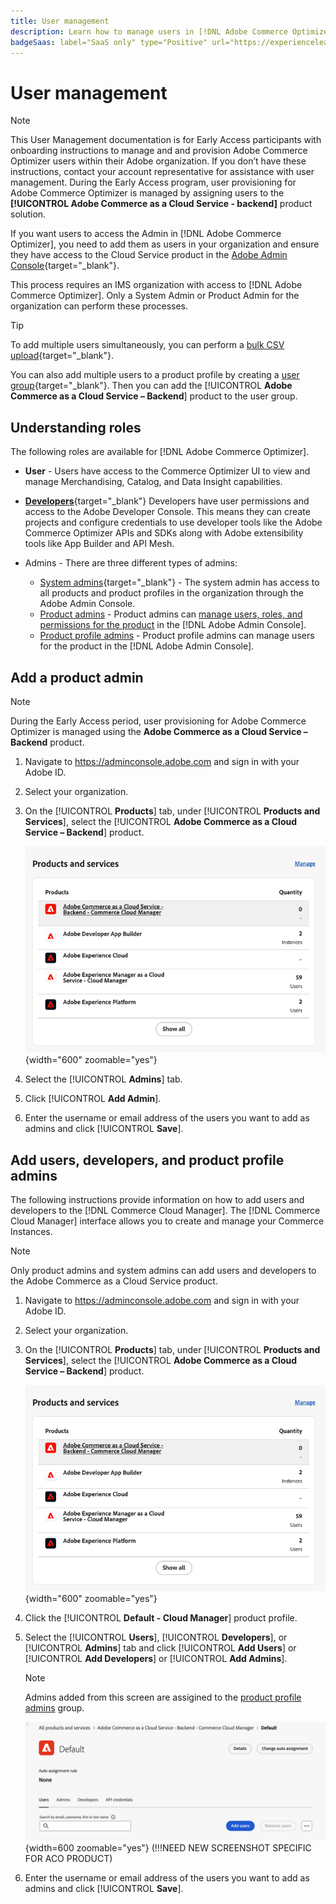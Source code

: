 ```yaml
---
title: User management
description: Learn how to manage users in [!DNL Adobe Commerce Optimizer].
badgeSaas: label="SaaS only" type="Positive" url="https://experienceleague.adobe.com/en/docs/commerce/user-guides/product-solutions" tooltip="Applies to Adobe Commerce as a Cloud Service and Adobe Commerce Optimizer projects only (Adobe-managed SaaS infrastructure)."
---
```

# User management

>[!NOTE]
>
>This User Management documentation is for Early Access participants with onboarding instructions to manage and and provision Adobe Commerce Optimizer users within their Adobe organization. If you don’t have these instructions, contact your account representative for assistance with user management. During the Early Access program, user provisioning for Adobe Commerce Optimizer is managed by assigning users to the  **[!UICONTROL Adobe Commerce as a Cloud Service - backend]** product solution.

If you want users to access the Admin in [!DNL Adobe Commerce Optimizer], you need to add them as users in your organization and ensure they have access to the Cloud Service product in the [Adobe Admin Console](https://adminconsole.adobe.com){target="_blank"}.

This process requires an IMS organization with access to [!DNL Adobe Commerce Optimizer]. Only a System Admin or Product Admin for the organization can perform these processes.

>[!TIP]
>
>To add multiple users simultaneously, you can perform a [bulk CSV upload](https://helpx.adobe.com/enterprise/using/bulk-upload-users.html){target="_blank"}.
> 
> You can also add multiple users to a product profile by creating a [user group](https://helpx.adobe.com/enterprise/using/user-groups.html){target="_blank"}. Then you can add the [!UICONTROL **Adobe Commerce as a Cloud Service – Backend**] product to the user group. 

## Understanding roles

The following roles are available for [!DNL Adobe Commerce Optimizer].

* **User** - Users have access to the Commerce Optimizer UI to view and manage Merchandising, Catalog, and Data Insight capabilities.

* [**Developers**](https://helpx.adobe.com/enterprise/using/manage-developers.html#Adddevelopers){target="_blank"} Developers have user permissions and access to the Adobe Developer Console. This means they can create projects and configure credentials to use developer tools like the Adobe Commerce Optimizer APIs and SDKs along with Adobe extensibility tools like App Builder and API Mesh.

* Admins - There are three different types of admins:
    * [System admins](https://helpx.adobe.com/enterprise/using/admin-roles.html){target="_blank"} - The system admin has access to all products and product profiles in the organization through the Adobe Admin Console.
    * [Product admins](#add-a-product-admin) - Product admins can [manage users, roles, and permissions for the product](#add-users-and-admins) in the [!DNL Adobe Admin Console].
    * [Product profile admins](#add-users-developers-and-product-profile-admins) - Product profile admins can manage users for the product in the [!DNL Adobe Admin Console].

## Add a product admin

>[!NOTE]
>
>During the Early Access period, user provisioning for Adobe Commerce Optimizer is managed using the **Adobe Commerce as a Cloud Service – Backend** product.

1. Navigate to https://adminconsole.adobe.com and sign in with your Adobe ID.

1. Select your organization.

1. On the [!UICONTROL **Products**] tab, under [!UICONTROL **Products and Services**], select the [!UICONTROL **Adobe Commerce as a Cloud Service – Backend**] product.

    ![select product](../cloud-service/assets/backend.png){width="600" zoomable="yes"}

1. Select the [!UICONTROL **Admins**] tab.

1. Click [!UICONTROL **Add Admin**].

1. Enter the username or email address of the users you want to add as admins and click [!UICONTROL **Save**].

## Add users, developers, and product profile admins

The following instructions provide information on how to add users and developers to the [!DNL Commerce Cloud Manager]. The [!DNL Commerce Cloud Manager] interface allows you to create and manage your Commerce Instances.

>[!NOTE]
>
>Only product admins and system admins can add users and developers to the Adobe Commerce as a Cloud Service product.

1. Navigate to https://adminconsole.adobe.com and sign in with your Adobe ID.

1. Select your organization.

1. On the [!UICONTROL **Products**] tab, under [!UICONTROL **Products and Services**], select the [!UICONTROL **Adobe Commerce as a Cloud Service – Backend**] product.

    ![select product](../cloud-service/assets/backend.png){width="600" zoomable="yes"}

1. Click the [!UICONTROL **Default - Cloud Manager**] product profile.

1. Select the [!UICONTROL **Users**], [!UICONTROL **Developers**], or [!UICONTROL **Admins**] tab and click [!UICONTROL **Add Users**] or [!UICONTROL **Add Developers**] or [!UICONTROL **Add Admins**].

    >[!NOTE]
    >
    >Admins added from this screen are assigined to the [product profile admins](#understanding-roles) group.

    ![tab select](../cloud-service/assets/tab-select.png){width=600 zoomable="yes"} (!!!NEED NEW SCREENSHOT SPECIFIC FOR ACO PRODUCT)

1. Enter the username or email address of the users you want to add as admins and click [!UICONTROL **Save**].

